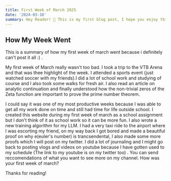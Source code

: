 ```yaml
---
title: First Week of March 2025
date: '2024-03-10'
summary: Hey Reader! 👋 This is my first blog post, I hope you enjoy this read as much as I enjoyed writing it.
---
```


## How My Week Went 

This is a summary of how my first week of march went because i definitely can't post it all :) .

My first week of March really wasn't too bad. I took a trip to the VTB Arena and that was thee highlight of the week. I attended a sports event (just watched soccer with my friends).I did a lot of school work and studying of course and I also took some walks for fresh air. I also read an article on analytic continuation and finally understood how the non-trivial zeros of the Zeta function are important to prove the prime number theorem.

I could say it was one of my most productive weeks because I was able to get all my work done on time and still had time for life outside school. I created this website during my first week of march as a school assignment but I don't think of it as school work so it can be more fun. I also wrote a new training algorithm for my LLM. I had a very taxi ride to the airport where I was escorting my friend, on my way back I got bored and made a beautiful proof on why e(euler's number) is trancsendental, I also made some more proofs which I will post on my twitter. I did a lot of journaling and I might go back to posting vlogs and videos on youtube because I have gotten used to my schedule (The link to my youtube is on my twitter too) . You can send reccomendations of what you want to see more on my channel. How was your first week of march?

Thanks for reading! 

